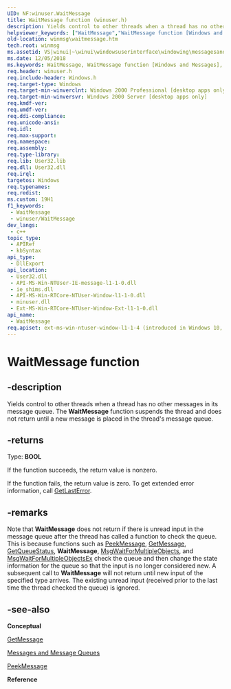 ```yaml
---
UID: NF:winuser.WaitMessage
title: WaitMessage function (winuser.h)
description: Yields control to other threads when a thread has no other messages in its message queue. The WaitMessage function suspends the thread and does not return until a new message is placed in the thread's message queue.
helpviewer_keywords: ["WaitMessage","WaitMessage function [Windows and Messages]","_win32_WaitMessage","_win32_waitmessage_cpp","winmsg.waitmessage","winui._win32_waitmessage","winuser/WaitMessage"]
old-location: winmsg\waitmessage.htm
tech.root: winmsg
ms.assetid: VS|winui|~\winui\windowsuserinterface\windowing\messagesandmessagequeues\messagesandmessagequeuesreference\messagesandmessagequeuesfunctions\waitmessage.htm
ms.date: 12/05/2018
ms.keywords: WaitMessage, WaitMessage function [Windows and Messages], _win32_WaitMessage, _win32_waitmessage_cpp, winmsg.waitmessage, winui._win32_waitmessage, winuser/WaitMessage
req.header: winuser.h
req.include-header: Windows.h
req.target-type: Windows
req.target-min-winverclnt: Windows 2000 Professional [desktop apps only]
req.target-min-winversvr: Windows 2000 Server [desktop apps only]
req.kmdf-ver: 
req.umdf-ver: 
req.ddi-compliance: 
req.unicode-ansi: 
req.idl: 
req.max-support: 
req.namespace: 
req.assembly: 
req.type-library: 
req.lib: User32.lib
req.dll: User32.dll
req.irql: 
targetos: Windows
req.typenames: 
req.redist: 
ms.custom: 19H1
f1_keywords:
 - WaitMessage
 - winuser/WaitMessage
dev_langs:
 - c++
topic_type:
 - APIRef
 - kbSyntax
api_type:
 - DllExport
api_location:
 - User32.dll
 - API-MS-Win-NTUser-IE-message-l1-1-0.dll
 - ie_shims.dll
 - API-MS-Win-RTCore-NTUser-Window-l1-1-0.dll
 - minuser.dll
 - Ext-MS-Win-RTCore-NTUser-Window-Ext-l1-1-0.dll
api_name:
 - WaitMessage
req.apiset: ext-ms-win-ntuser-window-l1-1-4 (introduced in Windows 10, version 10.0.14393)
---
```


# WaitMessage function


## -description

Yields control to other threads when a thread has no other messages in its message queue. The <b>WaitMessage</b> function suspends the thread and does not return until a new message is placed in the thread's message queue.



## -returns

Type: <b>BOOL</b>

If the function succeeds, the return value is nonzero.

If the function fails, the return value is zero. To get extended error information, call <a href="/windows/desktop/api/errhandlingapi/nf-errhandlingapi-getlasterror">GetLastError</a>.

## -remarks

Note that <b>WaitMessage</b> does not return if there is unread input in the message queue after the thread has called a function to check the queue. This is because functions such as <a href="/windows/desktop/api/winuser/nf-winuser-peekmessagea">PeekMessage</a>, <a href="/windows/desktop/api/winuser/nf-winuser-getmessage">GetMessage</a>, <a href="/windows/desktop/api/winuser/nf-winuser-getqueuestatus">GetQueueStatus</a>, <b>WaitMessage</b>, <a href="/windows/desktop/api/winuser/nf-winuser-msgwaitformultipleobjects">MsgWaitForMultipleObjects</a>, and <a href="/windows/desktop/api/winuser/nf-winuser-msgwaitformultipleobjectsex">MsgWaitForMultipleObjectsEx</a> check the queue and then change the state information for the queue so that the input is no longer considered new. A subsequent call to <b>WaitMessage</b> will not return until new input of the specified type arrives. The existing unread input (received prior to the last time the thread checked the queue) is ignored.

## -see-also

<b>Conceptual</b>



<a href="/windows/desktop/api/winuser/nf-winuser-getmessage">GetMessage</a>



<a href="/windows/desktop/winmsg/messages-and-message-queues">Messages and Message Queues</a>



<a href="/windows/desktop/api/winuser/nf-winuser-peekmessagea">PeekMessage</a>



<b>Reference</b>
